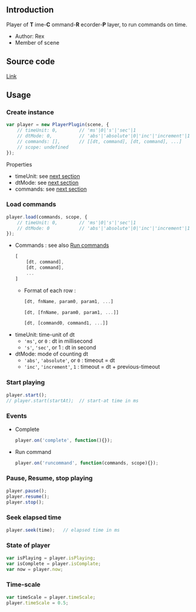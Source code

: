 ## Introduction

Player of **T** ime-**C** ommand-**R** ecorder-**P** layer, to run commands on time.

- Author: Rex
- Member of scene

## Source code

[Link](https://github.com/rexrainbow/phaser3-rex-notes/blob/master/plugins/tcrp/PlayerPlugin.js)

## Usage

### Create instance

```javascript
var player = new PlayerPlugin(scene, {
    // timeUnit: 0,        // 'ms'|0|'s'|'sec'|1
    // dtMode: 0,          // 'abs'|'absolute'|0|'inc'|'increment'|1
    // commands: [],       // [[dt, command], [dt, command], ...]
    // scope: undefined
});
```

Properties

- timeUnit: see [next section](tcrpplayerplugin.md#load-commands)
- dtMode: see [next section](tcrpplayerplugin.md#load-commands)
- commands: see [next section](tcrpplayerplugin.md#load-commands)

### Load commands

```javascript
player.load(commands, scope, {
    // timeUnit: 0,        // 'ms'|0|'s'|'sec'|1
    // dtMode: 0           // 'abs'|'absolute'|0|'inc'|'increment'|1
});
```

- Commands : see also [Run commands](runcommands.md)
    ```javascript
    [
        [dt, command],
        [dt, command],
        ...
    ]
    ```
    - Format of each row :
        ```javascript
        [dt, fnName, param0, param1, ...]
        ```
        ```javascript
        [dt, [fnName, param0, param1, ...]]
        ```
        ```javascript
        [dt, [command0, command1, ...]]
        ```
- timeUnit: time-unit of dt
    - `'ms'`, or `0` : dt in millisecond
    - `'s'`, `'sec'`, or 1 : dt in second
- dtMode: mode of counting dt
    - `'abs'`, `'absolute'`, or `0` : timeout = dt
    - `'inc'`, `'increment'`, `1` : timeout = dt + previous-timeout

### Start playing

```javascript
player.start();
// player.start(startAt);  // start-at time in ms
```

### Events

- Complete
    ```javascript
    player.on('complete', function(){});
    ```
- Run command
    ```javascript
    player.on('runcommand', function(commands, scope){});
    ```

### Pause, Resume, stop playing

```javascript
player.pause();
player.resume();
player.stop();
```

### Seek elapsed time

```javascript
player.seek(time);   // elapsed time in ms
```

### State of player

```javascript
var isPlaying = player.isPlaying;
var isComplete = player.isComplate;
var now = player.now;
```

### Time-scale

```javascript
var timeScale = player.timeScale;
player.timeScale = 0.5;
```